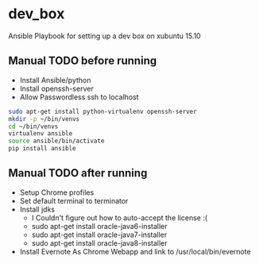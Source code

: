 # dev_box
Ansible Playbook for setting up a dev box on xubuntu 15.10

## Manual TODO before running
* Install Ansible/python
* Install openssh-server
* Allow Passwordless ssh to localhost
 
``` bash
sudo apt-get install python-virtualenv openssh-server
mkdir -p ~/bin/venvs
cd ~/bin/venvs
virtualenv ansible
source ansible/bin/activate
pip install ansible
```

## Manual TODO after running

* Setup Chrome profiles
* Set default terminal to terminator
* Install jdks
  * I Couldn't figure out how to auto-accept the license :(
  * sudo apt-get install oracle-java6-installer
  * sudo apt-get install oracle-java7-installer
  * sudo apt-get install oracle-java8-installer
* Install Evernote As Chrome Webapp and link to /usr/local/bin/evernote
